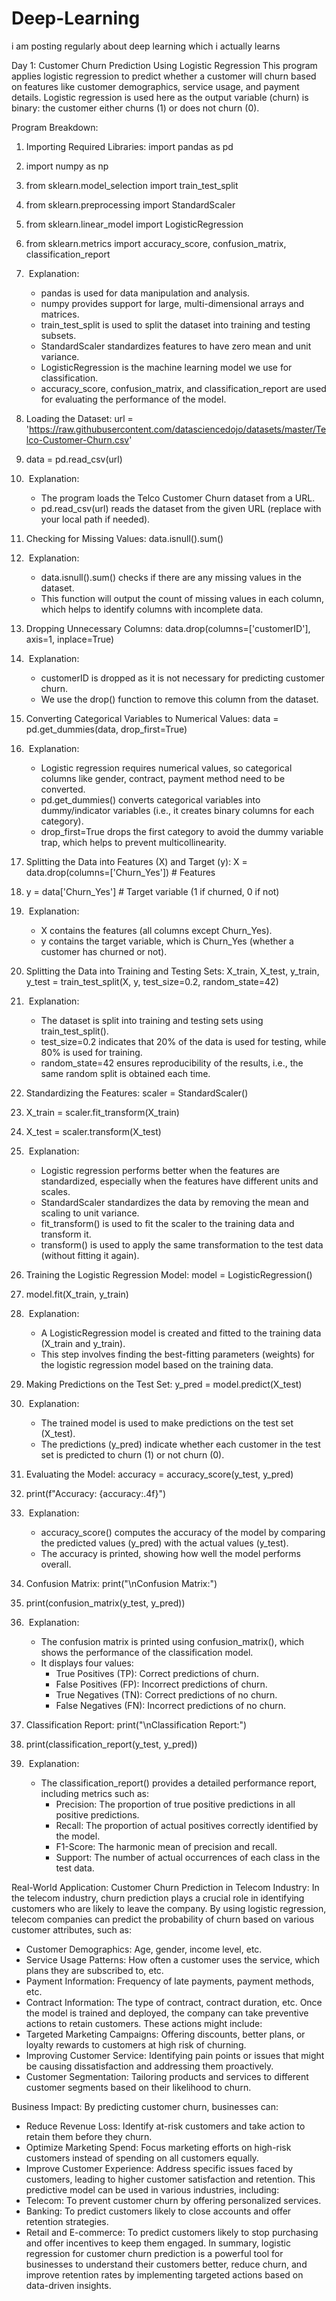 # Deep-Learning
i am posting regularly about deep learning which i actually learns


Day 1:
Customer Churn Prediction Using Logistic Regression
This program applies logistic regression to predict whether a customer will churn based on features like customer demographics, service usage, and payment details. Logistic regression is used here as the output variable (churn) is binary: the customer either churns (1) or does not churn (0).

Program Breakdown:
1. Importing Required Libraries: import pandas as pd
2. import numpy as np
3. from sklearn.model_selection import train_test_split
4. from sklearn.preprocessing import StandardScaler
5. from sklearn.linear_model import LogisticRegression
6. from sklearn.metrics import accuracy_score, confusion_matrix, classification_report
7.  Explanation:
    * pandas is used for data manipulation and analysis.
    * numpy provides support for large, multi-dimensional arrays and matrices.
    * train_test_split is used to split the dataset into training and testing subsets.
    * StandardScaler standardizes features to have zero mean and unit variance.
    * LogisticRegression is the machine learning model we use for classification.
    * accuracy_score, confusion_matrix, and classification_report are used for evaluating the performance of the model.

2. Loading the Dataset: url = 'https://raw.githubusercontent.com/datasciencedojo/datasets/master/Telco-Customer-Churn.csv'
3. data = pd.read_csv(url)
4.  Explanation:
    * The program loads the Telco Customer Churn dataset from a URL.
    * pd.read_csv(url) reads the dataset from the given URL (replace with your local path if needed).

3. Checking for Missing Values: data.isnull().sum()
4.  Explanation:
    * data.isnull().sum() checks if there are any missing values in the dataset.
    * This function will output the count of missing values in each column, which helps to identify columns with incomplete data.

4. Dropping Unnecessary Columns: data.drop(columns=['customerID'], axis=1, inplace=True)
5.  Explanation:
    * customerID is dropped as it is not necessary for predicting customer churn.
    * We use the drop() function to remove this column from the dataset.

5. Converting Categorical Variables to Numerical Values: data = pd.get_dummies(data, drop_first=True)
6.  Explanation:
    * Logistic regression requires numerical values, so categorical columns like gender, contract, payment method need to be converted.
    * pd.get_dummies() converts categorical variables into dummy/indicator variables (i.e., it creates binary columns for each category).
    * drop_first=True drops the first category to avoid the dummy variable trap, which helps to prevent multicollinearity.

6. Splitting the Data into Features (X) and Target (y): X = data.drop(columns=['Churn_Yes'])  # Features
7. y = data['Churn_Yes']  # Target variable (1 if churned, 0 if not)
8.  Explanation:
    * X contains the features (all columns except Churn_Yes).
    * y contains the target variable, which is Churn_Yes (whether a customer has churned or not).

7. Splitting the Data into Training and Testing Sets: X_train, X_test, y_train, y_test = train_test_split(X, y, test_size=0.2, random_state=42)
8.  Explanation:
    * The dataset is split into training and testing sets using train_test_split().
    * test_size=0.2 indicates that 20% of the data is used for testing, while 80% is used for training.
    * random_state=42 ensures reproducibility of the results, i.e., the same random split is obtained each time.

8. Standardizing the Features: scaler = StandardScaler()
9. X_train = scaler.fit_transform(X_train)
10. X_test = scaler.transform(X_test)
11.  Explanation:
    * Logistic regression performs better when the features are standardized, especially when the features have different units and scales.
    * StandardScaler standardizes the data by removing the mean and scaling to unit variance.
    * fit_transform() is used to fit the scaler to the training data and transform it.
    * transform() is used to apply the same transformation to the test data (without fitting it again).

9. Training the Logistic Regression Model: model = LogisticRegression()
10. model.fit(X_train, y_train)
11.  Explanation:
    * A LogisticRegression model is created and fitted to the training data (X_train and y_train).
    * This step involves finding the best-fitting parameters (weights) for the logistic regression model based on the training data.

10. Making Predictions on the Test Set: y_pred = model.predict(X_test)
11.  Explanation:
    * The trained model is used to make predictions on the test set (X_test).
    * The predictions (y_pred) indicate whether each customer in the test set is predicted to churn (1) or not churn (0).

11. Evaluating the Model: accuracy = accuracy_score(y_test, y_pred)
12. print(f"Accuracy: {accuracy:.4f}")
13.  Explanation:
    * accuracy_score() computes the accuracy of the model by comparing the predicted values (y_pred) with the actual values (y_test).
    * The accuracy is printed, showing how well the model performs overall.

12. Confusion Matrix: print("\nConfusion Matrix:")
13. print(confusion_matrix(y_test, y_pred))
14.  Explanation:
    * The confusion matrix is printed using confusion_matrix(), which shows the performance of the classification model.
    * It displays four values:
        * True Positives (TP): Correct predictions of churn.
        * False Positives (FP): Incorrect predictions of churn.
        * True Negatives (TN): Correct predictions of no churn.
        * False Negatives (FN): Incorrect predictions of no churn.

13. Classification Report: print("\nClassification Report:")
14. print(classification_report(y_test, y_pred))
15.  Explanation:
    * The classification_report() provides a detailed performance report, including metrics such as:
        * Precision: The proportion of true positive predictions in all positive predictions.
        * Recall: The proportion of actual positives correctly identified by the model.
        * F1-Score: The harmonic mean of precision and recall.
        * Support: The number of actual occurrences of each class in the test data.

Real-World Application:
Customer Churn Prediction in Telecom Industry:
In the telecom industry, churn prediction plays a crucial role in identifying customers who are likely to leave the company. By using logistic regression, telecom companies can predict the probability of churn based on various customer attributes, such as:
* Customer Demographics: Age, gender, income level, etc.
* Service Usage Patterns: How often a customer uses the service, which plans they are subscribed to, etc.
* Payment Information: Frequency of late payments, payment methods, etc.
* Contract Information: The type of contract, contract duration, etc.
Once the model is trained and deployed, the company can take preventive actions to retain customers. These actions might include:
* Targeted Marketing Campaigns: Offering discounts, better plans, or loyalty rewards to customers at high risk of churning.
* Improving Customer Service: Identifying pain points or issues that might be causing dissatisfaction and addressing them proactively.
* Customer Segmentation: Tailoring products and services to different customer segments based on their likelihood to churn.

Business Impact:
By predicting customer churn, businesses can:
* Reduce Revenue Loss: Identify at-risk customers and take action to retain them before they churn.
* Optimize Marketing Spend: Focus marketing efforts on high-risk customers instead of spending on all customers equally.
* Improve Customer Experience: Address specific issues faced by customers, leading to higher customer satisfaction and retention.
This predictive model can be used in various industries, including:
* Telecom: To prevent customer churn by offering personalized services.
* Banking: To predict customers likely to close accounts and offer retention strategies.
* Retail and E-commerce: To predict customers likely to stop purchasing and offer incentives to keep them engaged.
In summary, logistic regression for customer churn prediction is a powerful tool for businesses to understand their customers better, reduce churn, and improve retention rates by implementing targeted actions based on data-driven insights.
